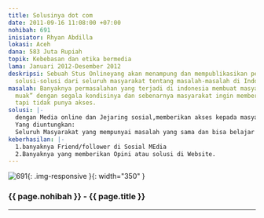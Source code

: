 ```yaml
---
title: Solusinya dot com
date: 2011-09-16 11:08:00 +07:00
nohibah: 691
inisiator: Rhyan Abdilla
lokasi: Aceh
dana: 583 Juta Rupiah
topik: Kebebasan dan etika bermedia
lama: Januari 2012-Desember 2012
deskripsi: Sebuah Stus Onlineyang akan menampung dan mempublikasikan pendapat dan
  solusi-solusi dari seluruh masyarakat tentang masalah-masalah di Indonesia
masalah: Banyaknya permasalahan yang terjadi di indonesia membuat masyarakat sudah
  muak” dengan segala kondisinya dan sebenarnya masyarakat ingin memberikan solusi
  tapi tidak punya akses.
solusi: |-
  dengan Media online dan Jejaring sosial,memberikan akses kepada masyarakat kalau masyarakat mempunyai masalah seperti masalah negara maka masyarakat harus berbuat apa?dan solusi konkretnya bagaimana
  Yang diuntungkan:
  Seluruh Masyarakat yang mempunyai masalah yang sama dan bisa belajar dari pengalaman orang yang memberikan solusi dan berharap para petinggi negara juga bisa mengatasi masalah negara dari masyarakat.
keberhasilan: |-
  1.banyaknya Friend/follower di Sosial MEdia
  2.Banyaknya yang memberikan Opini atau solusi di Website.
---
```


![691](/static/img/hibahcmb/691.png){: .img-responsive }{: width="350" }

### {{ page.nohibah }} - {{ page.title }}

---
